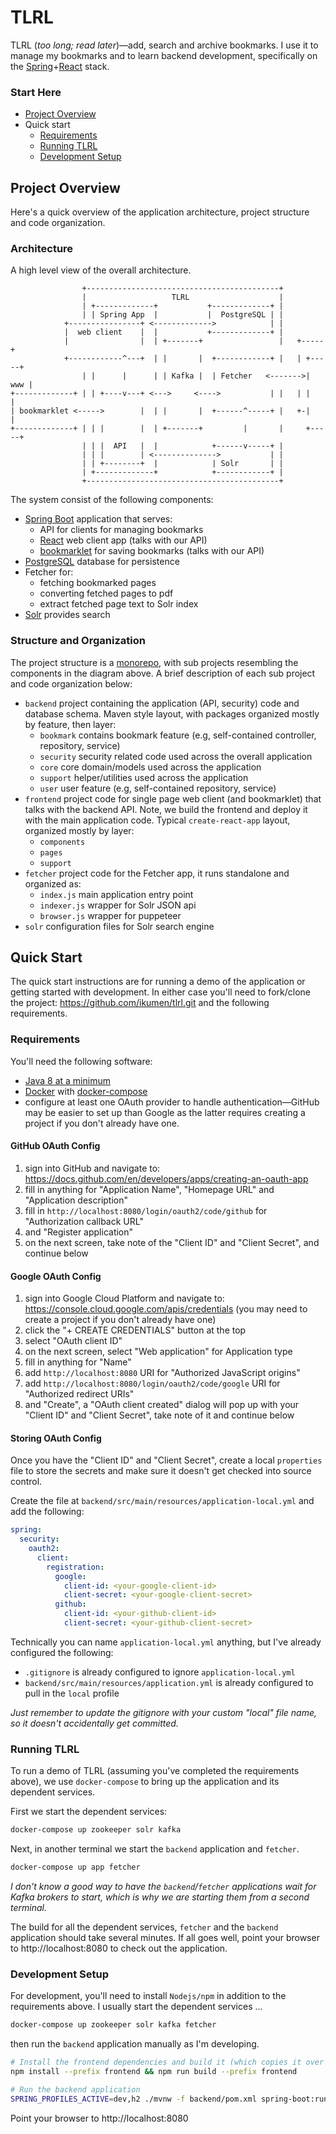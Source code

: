 # TLRL 
TLRL (_too long; read later_)&mdash;add, search and archive bookmarks. I use it to manage my bookmarks and to learn backend development, specifically on the [Spring](//spring.io)+[React](//reactjs.org) stack.


### Start Here
- [Project Overview](#project-overview) 
- Quick start
  - [Requirements](#requirements)
  - [Running TLRL](#running-tlrl)
  - [Development Setup](#development-setup)


## Project Overview
Here's a quick overview of the application architecture, project structure and code organization.

### Architecture
A high level view of the overall architecture.

```
                +-------------------------------------------+
                |                   TLRL                    |
                | +-------------+           +-------------+ |
                | | Spring App  |           |  PostgreSQL | |
            +----------------+ <------------->            | |
            |  web client    |  |           +-------------+ | 
            |                |  | +-------+                 |   +-----+
            +------------^---+  | |       |  +------------+ |   | +-----+
                | |      |      | | Kafka |  | Fetcher   <------->| www |
+-------------+ | | +----v---+ <--->     <---->           | |   | |     |    
| bookmarklet <----->        |  | |       |  +------^-----+ |   +-|     |
+-------------+ | | |        |  | +-------+         |       |     +-----+
                | | |  API   |  |            +------v-----+ |
                | | |        | <-------------->           | |
                | | +--------+  |            | Solr       | |
                | +-------------+            +------------+ |
                +-------------------------------------------+             
```
The system consist of the following components:
- [Spring Boot](https://spring.io/projects/spring-boot) application that serves:
  - API for clients for managing bookmarks
  - [React](//reactjs.org) web client app (talks with our API)
  - [bookmarklet](https://en.wikipedia.org/wiki/Bookmarklet) for saving bookmarks (talks with our API)
- [PostgreSQL](https://www.postgresql.org/) database for persistence
- Fetcher for:
  - fetching bookmarked pages
  - converting fetched pages to pdf
  - extract fetched page text to Solr index
- [Solr](https://lucene.apache.org/solr/) provides search


### Structure and Organization
The project structure is a [monorepo](https://en.wikipedia.org/wiki/Monorepo), with sub projects resembling the components in the diagram above. A brief description of each sub project and code organization below:

- `backend` project containing the application (API, security) code and database schema. Maven style layout, with packages organized mostly by feature, then layer:
  - `bookmark` contains bookmark feature (e.g, self-contained controller, repository, service)
  - `security` security related code used across the overall application
  - `core` core domain/models used across the application
  - `support` helper/utilities used across the application
  - `user` user feature (e.g, self-contained repository, service)
- `frontend` project code for single page web client (and bookmarklet) that talks with the backend API. Note, we build the frontend and deploy it with the main application code. Typical `create-react-app` layout, organized mostly by layer:
  - `components`
  - `pages`
  - `support`
- `fetcher` project code for the Fetcher app, it runs standalone and organized as:
  - `index.js` main application entry point
  - `indexer.js` wrapper for Solr JSON api
  - `browser.js` wrapper for puppeteer 
- `solr` configuration files for Solr search engine
 
## Quick Start
The quick start instructions are for running a demo of the application or getting started with development. In either case you'll need to fork/clone the project: https://github.com/ikumen/tlrl.git and the following requirements.

### Requirements
You'll need the following software:
- [Java 8 at a minimum](https://adoptopenjdk.net/)
- [Docker](https://www.docker.com/) with [docker-compose](https://docs.docker.com/compose/install/)
- configure at least one OAuth provider to handle authentication&mdash;GitHub may be easier to set up than Google as the latter requires creating a project if you don't already have one.

#### GitHub OAuth Config
1. sign into GitHub and navigate to: https://docs.github.com/en/developers/apps/creating-an-oauth-app
1. fill in anything for "Application Name", "Homepage URL" and "Application description"
1. fill in `http://localhost:8080/login/oauth2/code/github` for "Authorization callback URL"
1. and "Register application"
1. on the next screen, take note of the "Client ID" and "Client Secret", and continue below

#### Google OAuth Config
1. sign into Google Cloud Platform and navigate to: https://console.cloud.google.com/apis/credentials (you may need to create a project if you don't already have one)
1. click the "+ CREATE CREDENTIALS" button at the top
1. select "OAuth client ID"
1. on the next screen, select "Web application" for Application type
1. fill in anything for "Name"
1. add `http://localhost:8080` URI for "Authorized JavaScript origins"
1. add `http://localhost:8080/login/oauth2/code/google` URI for "Authorized redirect URIs"
1. and "Create", a "OAuth client created" dialog will pop up with your "Client ID" and "Client Secret", take note of it and continue below

#### Storing OAuth Config
Once you have the "Client ID" and "Client Secret", create a local `properties` file to store the secrets and make sure it doesn't get checked into source control. 

Create the file at `backend/src/main/resources/application-local.yml` and add the following:

```yml
spring:
  security:
    oauth2:
      client:
        registration:
          google:
            client-id: <your-google-client-id>
            client-secret: <your-google-client-secret>
          github:
            client-id: <your-github-client-id>
            client-secret: <your-github-client-secret>
```
Technically you can name `application-local.yml` anything, but I've already configured the following:
  - `.gitignore` is already configured to ignore `application-local.yml`
  - `backend/src/main/resources/application.yml` is already configured to pull in the `local` profile

_Just remember to update the gitignore with your custom "local" file name, so it doesn't accidentally get committed._  

### Running TLRL
To run a demo of TLRL (assuming you've completed the requirements above), we use `docker-compose`
to bring up the application and its dependent services. 

First we start the dependent services:
```bash
docker-compose up zookeeper solr kafka
```
Next, in another terminal we start the `backend` application and `fetcher`. 
```bash
docker-compose up app fetcher 
```
_I don't know a good way to have the `backend`/`fetcher` applications wait for Kafka brokers to start, which is why we are starting them from a second terminal._ 

The build for all the dependent services, `fetcher` and the `backend` application should take several minutes. If all goes well, point your browser to http://localhost:8080 to check out the application.

### Development Setup
For development, you'll need to install `Nodejs/npm` in addition to the requirements above. I usually start the dependent services ...

```bash
docker-compose up zookeeper solr kafka fetcher
```

then run the `backend` application manually as I'm developing.

```bash
# Install the frontend dependencies and build it (which copies it over to backend application for deployment)
npm install --prefix frontend && npm run build --prefix frontend  
```
```bash
# Run the backend application
SPRING_PROFILES_ACTIVE=dev,h2 ./mvnw -f backend/pom.xml spring-boot:run -Ddb=h2
```

Point your browser to http://localhost:8080












